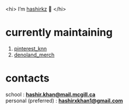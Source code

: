  \<hi\> I’m [hashirkz](https://github.com/hashirkz) :purple_heart: \</hi\>  


# currently maintaining
1. [pinterest_knn](https://github.com/hashirkz/pinterest_knn)  
2. [denoland_merch](https://github.com/hashirkz/merch-darkmode)  


# contacts
school : **hashir.khan@mail.mcgill.ca**  
personal (preferred) : **hashirxkhan1@gmail.com**  

<!---
hashirkz/hashirkz is a ✨ special ✨ repository because its `README.md` (this file) appears on your GitHub profile.
You can click the Preview link to take a look at your changes.
--->
